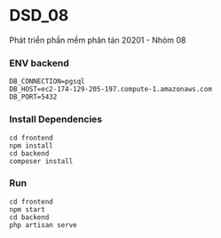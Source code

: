 # DSD_08
Phát triển phần mềm phân tán 20201 - Nhóm 08

### ENV backend

```
DB_CONNECTION=pgsql
DB_HOST=ec2-174-129-205-197.compute-1.amazonaws.com
DB_PORT=5432
```

### Install Dependencies
```
cd frontend
npm install
cd backend
composer install
```

### Run
```
cd frontend
npm start
cd backend
php artisan serve
```
